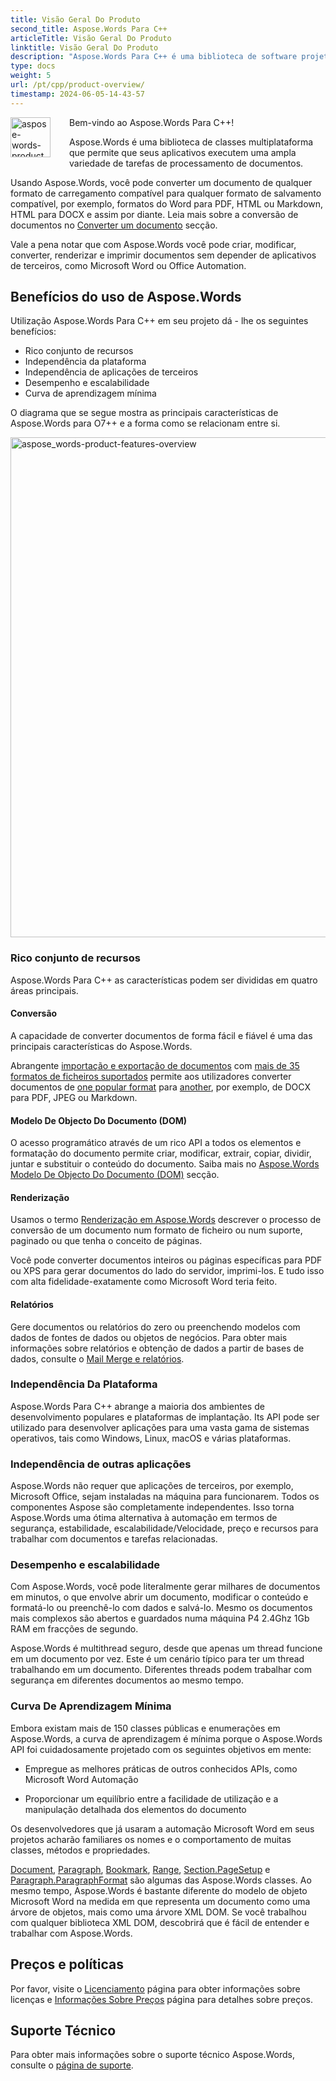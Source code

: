 ```yaml
---
title: Visão Geral Do Produto
second_title: Aspose.Words Para C++
articleTitle: Visão Geral Do Produto
linktitle: Visão Geral Do Produto
description: "Aspose.Words Para C++ é uma biblioteca de software projetada para criar, modificar, converter, renderizar e imprimir documentos sem depender de nenhum outro software."
type: docs
weight: 5
url: /pt/cpp/product-overview/
timestamp: 2024-06-05-14-43-57
---
```


<img src="product-overview_1" alt="aspose-words-product_cpp" align="left" style="width:64px; margin: 0 30px 30px 0"/>

Bem-vindo ao Aspose.Words Para C++!

Aspose.Words é uma biblioteca de classes multiplataforma que permite que seus aplicativos executem uma ampla variedade de tarefas de processamento de documentos.

Usando Aspose.Words, você pode converter um documento de qualquer formato de carregamento compatível para qualquer formato de salvamento compatível, por exemplo, formatos do Word para PDF, HTML ou Markdown, HTML para DOCX e assim por diante. Leia mais sobre a conversão de documentos no [Converter um documento](/words/cpp/convert-a-document/) secção.

Vale a pena notar que com Aspose.Words você pode criar, modificar, converter, renderizar e imprimir documentos sem depender de aplicativos de terceiros, como Microsoft Word ou Office Automation.

## Benefícios do uso de Aspose.Words

Utilização Aspose.Words Para C++ em seu projeto dá - lhe os seguintes benefícios:

* Rico conjunto de recursos
* Independência da plataforma
* Independência de aplicações de terceiros
* Desempenho e escalabilidade
* Curva de aprendizagem mínima

O diagrama que se segue mostra as principais características de Aspose.Words para O7++ e a forma como se relacionam entre si.

<img src="aspose-words-product-features-overview.png" alt="aspose_words-product-features-overview" style="width:800px"/>

### Rico conjunto de recursos

Aspose.Words Para C++ as características podem ser divididas em quatro áreas principais.

#### Conversão

A capacidade de converter documentos de forma fácil e fiável é uma das principais características do Aspose.Words.

Abrangente [importação e exportação de documentos](/words/cpp/loading-saving-and-converting/) com [mais de 35 formatos de ficheiros suportados](/words/cpp/supported-document-formats/) permite aos utilizadores converter documentos de [one popular format](https://reference.aspose.com/words/cpp/aspose.words/loadformat/) para [another](https://reference.aspose.com/words/cpp/aspose.words/saveformat/), por exemplo, de DOCX para PDF, JPEG ou Markdown.

#### Modelo De Objecto Do Documento (DOM)

O acesso programático através de um rico API a todos os elementos e formatação do documento permite criar, modificar, extrair, copiar, dividir, juntar e substituir o conteúdo do documento. Saiba mais no [Aspose.Words Modelo De Objecto Do Documento (DOM)](/words/cpp/aspose-words-document-object-model/) secção.

#### Renderização

Usamos o termo [Renderização em Aspose.Words](/words/cpp/rendering/) descrever o processo de conversão de um documento num formato de ficheiro ou num suporte, paginado ou que tenha o conceito de páginas.

Você pode converter documentos inteiros ou páginas específicas para PDF ou XPS para gerar documentos do lado do servidor, imprimi-los. E tudo isso com alta fidelidade-exatamente como Microsoft Word teria feito.

#### Relatórios

Gere documentos ou relatórios do zero ou preenchendo modelos com dados de fontes de dados ou objetos de negócios. Para obter mais informações sobre relatórios e obtenção de dados a partir de bases de dados, consulte o [Mail Merge e relatórios](/words/cpp/mail-merge-and-reporting/).

### Independência Da Plataforma

Aspose.Words Para C++ abrange a maioria dos ambientes de desenvolvimento populares e plataformas de implantação. Its API pode ser utilizado para desenvolver aplicações para uma vasta gama de sistemas operativos, tais como Windows, Linux, macOS e várias plataformas.

### Independência de outras aplicações

Aspose.Words não requer que aplicações de terceiros, por exemplo, Microsoft Office, sejam instaladas na máquina para funcionarem. Todos os componentes Aspose são completamente independentes. Isso torna Aspose.Words uma ótima alternativa à automação em termos de segurança, estabilidade, escalabilidade/Velocidade, preço e recursos para trabalhar com documentos e tarefas relacionadas.

### Desempenho e escalabilidade

Com Aspose.Words, você pode literalmente gerar milhares de documentos em minutos, o que envolve abrir um documento, modificar o conteúdo e formatá-lo ou preenchê-lo com dados e salvá-lo. Mesmo os documentos mais complexos são abertos e guardados numa máquina P4 2.4Ghz 1Gb RAM em fracções de segundo.

Aspose.Words é multithread seguro, desde que apenas um thread funcione em um documento por vez. Este é um cenário típico para ter um thread trabalhando em um documento. Diferentes threads podem trabalhar com segurança em diferentes documentos ao mesmo tempo.

### Curva De Aprendizagem Mínima

Embora existam mais de 150 classes públicas e enumerações em Aspose.Words, a curva de aprendizagem é mínima porque o Aspose.Words API foi cuidadosamente projetado com os seguintes objetivos em mente:

* Empregue as melhores práticas de outros conhecidos APIs, como Microsoft Word Automação

* Proporcionar um equilíbrio entre a facilidade de utilização e a manipulação detalhada dos elementos do documento

Os desenvolvedores que já usaram a automação Microsoft Word em seus projetos acharão familiares os nomes e o comportamento de muitas classes, métodos e propriedades.

[Document](https://reference.aspose.com/words/cpp/aspose.words/document/), [Paragraph](https://reference.aspose.com/words/cpp/aspose.words/paragraph/), [Bookmark](https://reference.aspose.com/words/cpp/aspose.words/bookmark/), [Range](https://reference.aspose.com/words/cpp/aspose.words/range/), [Section.PageSetup](https://reference.aspose.com/words/cpp/aspose.words/section/get_pagesetup/) e [Paragraph.ParagraphFormat](https://reference.aspose.com/words/cpp/aspose.words/paragraph/get_paragraphformat/) são algumas das Aspose.Words classes. Ao mesmo tempo, Aspose.Words é bastante diferente do modelo de objeto Microsoft Word na medida em que representa um documento como uma árvore de objetos, mais como uma árvore XML DOM. Se você trabalhou com qualquer biblioteca XML DOM, descobrirá que é fácil de entender e trabalhar com Aspose.Words.

## Preços e políticas

Por favor, visite o [Licenciamento](/words/cpp/licensing/) página para obter informações sobre licenças e [Informações Sobre Preços](https://purchase.aspose.com/pricing/words/family/) página para detalhes sobre preços.

## Suporte Técnico

Para obter mais informações sobre o suporte técnico Aspose.Words, consulte o [página de suporte](/words/cpp/technical-support/).

